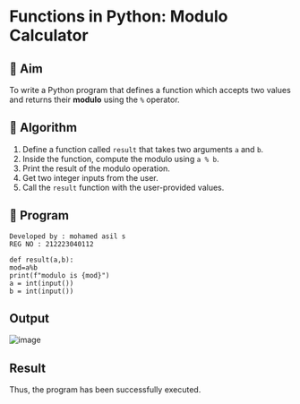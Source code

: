 # Functions in Python: Modulo Calculator

## 🎯 Aim
To write a Python program that defines a function which accepts two values and returns their **modulo** using the `%` operator.

## 🧠 Algorithm
1. Define a function called `result` that takes two arguments `a` and `b`.
2. Inside the function, compute the modulo using `a % b`.
3. Print the result of the modulo operation.
4. Get two integer inputs from the user.
5. Call the `result` function with the user-provided values.

## 🧾 Program
```
Developed by : mohamed asil s
REG NO : 212223040112
```
```
def result(a,b):
mod=a%b 
print(f"modulo is {mod}") 
a = int(input())
b = int(input()) 
```
## Output
![image](https://github.com/user-attachments/assets/ed6a2557-444d-4a81-9177-f5023d357126)

## Result
Thus, the program has been successfully executed.
